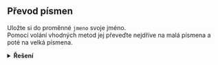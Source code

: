 ## Převod písmen

Uložte si do proměnné `jmeno` svoje jméno.  
Pomocí volání vhodných metod jej převeďte nejdříve na malá písmena a poté na velká písmena.

<details>
<summary><b>Řešení</b></summary>


```python
jmeno = 'Kuba'
print(jmeno.lower())
print(jmeno.upper())
```

</details>
